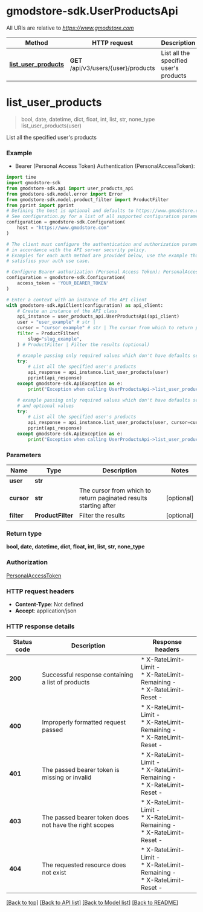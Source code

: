 # gmodstore-sdk.UserProductsApi

All URIs are relative to *https://www.gmodstore.com*

Method | HTTP request | Description
------------- | ------------- | -------------
[**list_user_products**](UserProductsApi.md#list_user_products) | **GET** /api/v3/users/{user}/products | List all the specified user&#39;s products


# **list_user_products**
> bool, date, datetime, dict, float, int, list, str, none_type list_user_products(user)

List all the specified user's products

### Example

* Bearer (Personal Access Token) Authentication (PersonalAccessToken):

```python
import time
import gmodstore-sdk
from gmodstore-sdk.api import user_products_api
from gmodstore-sdk.model.error import Error
from gmodstore-sdk.model.product_filter import ProductFilter
from pprint import pprint
# Defining the host is optional and defaults to https://www.gmodstore.com
# See configuration.py for a list of all supported configuration parameters.
configuration = gmodstore-sdk.Configuration(
    host = "https://www.gmodstore.com"
)

# The client must configure the authentication and authorization parameters
# in accordance with the API server security policy.
# Examples for each auth method are provided below, use the example that
# satisfies your auth use case.

# Configure Bearer authorization (Personal Access Token): PersonalAccessToken
configuration = gmodstore-sdk.Configuration(
    access_token = 'YOUR_BEARER_TOKEN'
)

# Enter a context with an instance of the API client
with gmodstore-sdk.ApiClient(configuration) as api_client:
    # Create an instance of the API class
    api_instance = user_products_api.UserProductsApi(api_client)
    user = "user_example" # str | 
    cursor = "cursor_example" # str | The cursor from which to return paginated results starting after (optional)
    filter = ProductFilter(
        slug="slug_example",
    ) # ProductFilter | Filter the results (optional)

    # example passing only required values which don't have defaults set
    try:
        # List all the specified user's products
        api_response = api_instance.list_user_products(user)
        pprint(api_response)
    except gmodstore-sdk.ApiException as e:
        print("Exception when calling UserProductsApi->list_user_products: %s\n" % e)

    # example passing only required values which don't have defaults set
    # and optional values
    try:
        # List all the specified user's products
        api_response = api_instance.list_user_products(user, cursor=cursor, filter=filter)
        pprint(api_response)
    except gmodstore-sdk.ApiException as e:
        print("Exception when calling UserProductsApi->list_user_products: %s\n" % e)
```


### Parameters

Name | Type | Description  | Notes
------------- | ------------- | ------------- | -------------
 **user** | **str**|  |
 **cursor** | **str**| The cursor from which to return paginated results starting after | [optional]
 **filter** | **ProductFilter**| Filter the results | [optional]

### Return type

**bool, date, datetime, dict, float, int, list, str, none_type**

### Authorization

[PersonalAccessToken](../README.md#PersonalAccessToken)

### HTTP request headers

 - **Content-Type**: Not defined
 - **Accept**: application/json


### HTTP response details

| Status code | Description | Response headers |
|-------------|-------------|------------------|
**200** | Successful response containing a list of products |  * X-RateLimit-Limit -  <br>  * X-RateLimit-Remaining -  <br>  * X-RateLimit-Reset -  <br>  |
**400** | Improperly formatted request passed |  * X-RateLimit-Limit -  <br>  * X-RateLimit-Remaining -  <br>  * X-RateLimit-Reset -  <br>  |
**401** | The passed bearer token is missing or invalid |  * X-RateLimit-Limit -  <br>  * X-RateLimit-Remaining -  <br>  * X-RateLimit-Reset -  <br>  |
**403** | The passed bearer token does not have the right scopes |  * X-RateLimit-Limit -  <br>  * X-RateLimit-Remaining -  <br>  * X-RateLimit-Reset -  <br>  |
**404** | The requested resource does not exist |  * X-RateLimit-Limit -  <br>  * X-RateLimit-Remaining -  <br>  * X-RateLimit-Reset -  <br>  |

[[Back to top]](#) [[Back to API list]](../README.md#documentation-for-api-endpoints) [[Back to Model list]](../README.md#documentation-for-models) [[Back to README]](../README.md)

